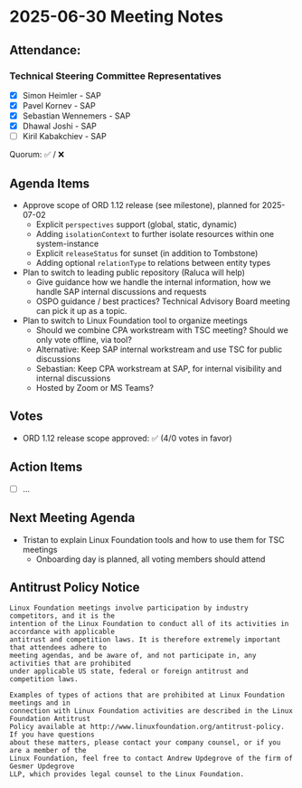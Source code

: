 # 2025-06-30 Meeting Notes

## Attendance:

### Technical Steering Committee Representatives

- [x] Simon Heimler - SAP
- [x] Pavel Kornev - SAP
- [x] Sebastian Wennemers - SAP
- [x] Dhawal Joshi - SAP
- [ ] Kiril Kabakchiev - SAP

Quorum: ✅ / ❌

## Agenda Items

- Approve scope of ORD 1.12 release (see milestone), planned for 2025-07-02 
  - Explicit `perspectives` support (global, static, dynamic)
  - Adding `isolationContext` to further isolate resources within one system-instance
  - Explicit `releaseStatus` for sunset (in addition to Tombstone)
  - Adding optional `relationType` to relations between entity types
- Plan to switch to leading public repository (Raluca will help)
  - Give guidance how we handle the internal information, how we handle SAP internal discussions and requests
  - OSPO guidance / best practices? Technical Advisory Board meeting can pick it up as a topic.
- Plan to switch to Linux Foundation tool to organize meetings
  - Should we combine CPA workstream with TSC meeting? Should we only vote offline, via tool?
  - Alternative: Keep SAP internal workstream and use TSC for public discussions
  - Sebastian: Keep CPA workstream at SAP, for internal visibility and internal discussions
  - Hosted by Zoom or MS Teams?

## Votes

- ORD 1.12 release scope approved: ✅ (4/0 votes in favor)

## Action Items

- [ ] ...

## Next Meeting Agenda

- Tristan to explain Linux Foundation tools and how to use them for TSC meetings
  - Onboarding day is planned, all voting members should attend

## Antitrust Policy Notice

	Linux Foundation meetings involve participation by industry competitors, and it is the 
	intention of the Linux Foundation to conduct all of its activities in accordance with applicable 
	antitrust and competition laws. It is therefore extremely important that attendees adhere to 
	meeting agendas, and be aware of, and not participate in, any activities that are prohibited 
	under applicable US state, federal or foreign antitrust and competition laws.

	Examples of types of actions that are prohibited at Linux Foundation meetings and in 
	connection with Linux Foundation activities are described in the Linux Foundation Antitrust 
	Policy available at http://www.linuxfoundation.org/antitrust-policy. If you have questions 
	about these matters, please contact your company counsel, or if you are a member of the 
	Linux Foundation, feel free to contact Andrew Updegrove of the firm of Gesmer Updegrove 
	LLP, which provides legal counsel to the Linux Foundation.
